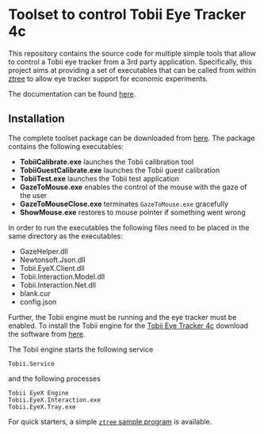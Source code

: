 # Toolset to control Tobii Eye Tracker 4c

This repository contains the source code for multiple simple tools that allow to control a Tobii eye tracker from a 3rd party application.
Specifically, this project aims at providing a set of executables that can be called from within [ztree](http://www.ztree.uzh.ch/en.html) to allow eye tracker support for economic experiments.

The documentation can be found [here](http://tpf.fluido.as:10012/TBI/TBI-tobii_eye_tracker_gaze/blob/master/doc/tutorial.pdf).

## Installation
The complete toolset package can be downloaded from [here](http://tpf.fluido.as:10012/TBI/TBI-tobii_eye_tracker_gaze/blob/master/release/v0.1.0.zip).
The package contains the following executables:

 - **TobiiCalibrate.exe** launches the Tobii calibration tool
 - **TobiiGuestCalibrate.exe** launches the Tobii guest calibration
 - **TobiiTest.exe** launches the Tobii test application
 - **GazeToMouse.exe** enables the control of the mouse with the gaze of the user
 - **GazeToMouseClose.exe** terminates ``GazeToMouse.exe`` gracefully
 - **ShowMouse.exe** restores to mouse pointer if something went wrong

In order to run the executables the following files need to be placed in the same directory as the executables:

 - GazeHelper.dll
 - Newtonsoft.Json.dll
 - Tobii.EyeX.Client.dll
 - Tobii.Interaction.Model.dll
 - Tobii.Interaction.Net.dll
 - blank.cur
 - config.json


Further, the Tobii engine must be running and the eye tracker must be enabled.
To install the Tobii engine for the [Tobii Eye Tracker 4c](https://tobiigaming.com/eye-tracker-4c/) download the software from [here](https://tobiigaming.com/downloadlatest/?bundle=tobii-core).

The Tobii engine starts the following service

    Tobii.Service

and the following processes

    Tobii EyeX Engine
    Tobii.EyeX.Interaction.exe
    Tobii.EyeX.Tray.exe

For quick starters, a simple [``ztree`` sample program](http://tpf.fluido.as:10012/TBI/TBI-tobii_eye_tracker_gaze/blob/master/sample/template.ztt) is available.
